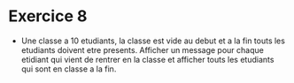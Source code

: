 # Exercice 8

- Une classe a 10 etudiants, la classe est vide au debut et a la fin touts les etudiants doivent etre presents. Afficher un message pour chaque etidiant qui vient de rentrer en la classe et afficher touts les etudiants qui sont en classe a la fin.

